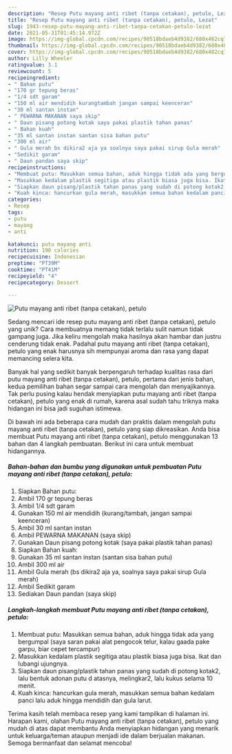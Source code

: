 ```yaml
---
description: "Resep Putu mayang anti ribet (tanpa cetakan), petulo, Lezat"
title: "Resep Putu mayang anti ribet (tanpa cetakan), petulo, Lezat"
slug: 1943-resep-putu-mayang-anti-ribet-tanpa-cetakan-petulo-lezat
date: 2021-05-31T01:45:14.972Z
image: https://img-global.cpcdn.com/recipes/90518bdaeb4d9382/680x482cq70/putu-mayang-anti-ribet-tanpa-cetakan-petulo-foto-resep-utama.jpg
thumbnail: https://img-global.cpcdn.com/recipes/90518bdaeb4d9382/680x482cq70/putu-mayang-anti-ribet-tanpa-cetakan-petulo-foto-resep-utama.jpg
cover: https://img-global.cpcdn.com/recipes/90518bdaeb4d9382/680x482cq70/putu-mayang-anti-ribet-tanpa-cetakan-petulo-foto-resep-utama.jpg
author: Lilly Wheeler
ratingvalue: 3.1
reviewcount: 5
recipeingredient:
- " Bahan putu"
- "170 gr tepung beras"
- "1/4 sdt garam"
- "150 ml air mendidih kurangtambah jangan sampai keenceran"
- "30 ml santan instan"
- " PEWARNA MAKANAN saya skip"
- " Daun pisang potong kotak saya pakai plastik tahan panas"
- " Bahan kuah"
- "35 ml santan instan santan sisa bahan putu"
- "300 ml air"
- " Gula merah bs dikira2 aja ya soalnya saya pakai sirup Gula merah"
- "Sedikit garam"
- " Daun pandan saya skip"
recipeinstructions:
- "Membuat putu: Masukkan semua bahan, aduk hingga tidak ada yang bergumpal (saya saran pakai alat pengocok telur, kalau gaada pake garpu, biar cepet tercampur)"
- "Masukkan kedalam plastik segitiga atau plastik biasa juga bisa. Ikat dan lubangi ujungnya."
- "Siapkan daun pisang/plastik tahan panas yang sudah di potong kotak2, lalu bentuk adonan putu d atasnya, melingkar2, lalu kukus selama 10 menit."
- "Kuah kinca: hancurkan gula merah, masukkan semua bahan kedalam panci lalu aduk hingga mendidih dan gula larut."
categories:
- Resep
tags:
- putu
- mayang
- anti

katakunci: putu mayang anti 
nutrition: 190 calories
recipecuisine: Indonesian
preptime: "PT39M"
cooktime: "PT41M"
recipeyield: "4"
recipecategory: Dessert

---
```



![Putu mayang anti ribet (tanpa cetakan), petulo](https://img-global.cpcdn.com/recipes/90518bdaeb4d9382/680x482cq70/putu-mayang-anti-ribet-tanpa-cetakan-petulo-foto-resep-utama.jpg)

Sedang mencari ide resep putu mayang anti ribet (tanpa cetakan), petulo yang unik? Cara membuatnya memang tidak terlalu sulit namun tidak gampang juga. Jika keliru mengolah maka hasilnya akan hambar dan justru cenderung tidak enak. Padahal putu mayang anti ribet (tanpa cetakan), petulo yang enak harusnya sih mempunyai aroma dan rasa yang dapat memancing selera kita.



Banyak hal yang sedikit banyak berpengaruh terhadap kualitas rasa dari putu mayang anti ribet (tanpa cetakan), petulo, pertama dari jenis bahan, kedua pemilihan bahan segar sampai cara mengolah dan menyajikannya. Tak perlu pusing kalau hendak menyiapkan putu mayang anti ribet (tanpa cetakan), petulo yang enak di rumah, karena asal sudah tahu triknya maka hidangan ini bisa jadi suguhan istimewa.


Di bawah ini ada beberapa cara mudah dan praktis dalam mengolah putu mayang anti ribet (tanpa cetakan), petulo yang siap dikreasikan. Anda bisa membuat Putu mayang anti ribet (tanpa cetakan), petulo menggunakan 13 bahan dan 4 langkah pembuatan. Berikut ini cara untuk membuat hidangannya.

<!--inarticleads1-->

##### Bahan-bahan dan bumbu yang digunakan untuk pembuatan Putu mayang anti ribet (tanpa cetakan), petulo:

1. Siapkan  Bahan putu:
1. Ambil 170 gr tepung beras
1. Ambil 1/4 sdt garam
1. Gunakan 150 ml air mendidih (kurang/tambah, jangan sampai keenceran)
1. Ambil 30 ml santan instan
1. Ambil  PEWARNA MAKANAN (saya skip)
1. Gunakan  Daun pisang potong kotak (saya pakai plastik tahan panas)
1. Siapkan  Bahan kuah:
1. Gunakan 35 ml santan instan (santan sisa bahan putu)
1. Ambil 300 ml air
1. Ambil  Gula merah (bs dikira2 aja ya, soalnya saya pakai sirup Gula merah)
1. Ambil Sedikit garam
1. Sediakan  Daun pandan (saya skip)




<!--inarticleads2-->

##### Langkah-langkah membuat Putu mayang anti ribet (tanpa cetakan), petulo:

1. Membuat putu: Masukkan semua bahan, aduk hingga tidak ada yang bergumpal (saya saran pakai alat pengocok telur, kalau gaada pake garpu, biar cepet tercampur)
1. Masukkan kedalam plastik segitiga atau plastik biasa juga bisa. Ikat dan lubangi ujungnya.
1. Siapkan daun pisang/plastik tahan panas yang sudah di potong kotak2, lalu bentuk adonan putu d atasnya, melingkar2, lalu kukus selama 10 menit.
1. Kuah kinca: hancurkan gula merah, masukkan semua bahan kedalam panci lalu aduk hingga mendidih dan gula larut.




Terima kasih telah membaca resep yang kami tampilkan di halaman ini. Harapan kami, olahan Putu mayang anti ribet (tanpa cetakan), petulo yang mudah di atas dapat membantu Anda menyiapkan hidangan yang menarik untuk keluarga/teman ataupun menjadi ide dalam berjualan makanan. Semoga bermanfaat dan selamat mencoba!
